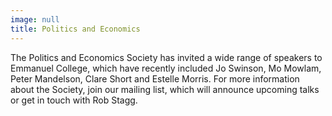 ```yaml
---
image: null
title: Politics and Economics
---
```


The Politics and Economics Society has invited a wide range of speakers to Emmanuel College, which have recently included Jo Swinson, Mo Mowlam, Peter Mandelson, Clare Short and Estelle Morris.
For more information about the Society, join our mailing list, which will announce upcoming talks or get in touch with Rob Stagg.
